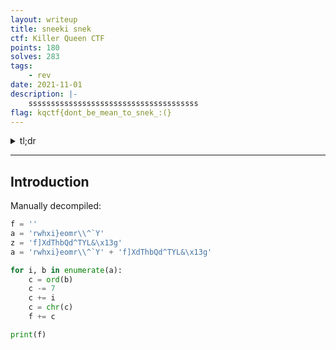 ```yaml
---
layout: writeup
title: sneeki snek
ctf: Killer Queen CTF
points: 180
solves: 283
tags: 
    - rev
date: 2021-11-01
description: |-
    ssssssssssssssssssssssssssssssssssssss
flag: kqctf{dont_be_mean_to_snek_:(}
---
```

<details>
    <summary>tl;dr</summary>
    
</details>

***

## Introduction

Manually decompiled:

```python
f = ''
a = 'rwhxi}eomr\\^`Y'
z = 'f]XdThbQd^TYL&\x13g'
a = 'rwhxi}eomr\\^`Y' + 'f]XdThbQd^TYL&\x13g'

for i, b in enumerate(a):
    c = ord(b)
    c -= 7
    c += i
    c = chr(c)
    f += c

print(f)
```
